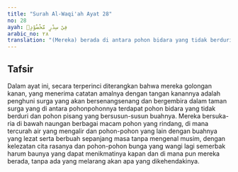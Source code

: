 ```yaml
---
title: "Surah Al-Waqi'ah Ayat 28"
no: 28
ayah: فِيْ سِدْرٍ مَّخْضُوْدٍۙ  
arabic_no: ٢٨
translation: "(Mereka) berada di antara pohon bidara yang tidak berduri,"
---
```


## Tafsir

Dalam ayat ini, secara terperinci diterangkan bahwa mereka golongan kanan, yang menerima catatan amalnya dengan tangan kanannya adalah penghuni surga yang akan bersenangsenang dan bergembira dalam taman surga yang di antara pohonpohonnya terdapat pohon bidara yang tidak berduri dan pohon pisang yang bersusun-susun buahnya. Mereka bersuka-ria di bawah naungan berbagai macam pohon yang rindang, di mana tercurah air yang mengalir dan pohon-pohon yang lain dengan buahnya yang lezat serta berbuah sepanjang masa tanpa mengenal musim, dengan kelezatan cita rasanya dan pohon-pohon bunga yang wangi lagi semerbak harum baunya yang dapat menikmatinya kapan dan di mana pun mereka berada, tanpa ada yang melarang akan apa yang dikehendakinya.